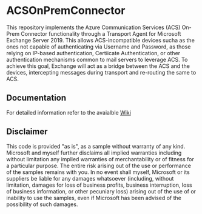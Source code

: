 # ACSOnPremConnector

This repository implements the Azure Communication Services (ACS) On-Prem Connector functionality through a Transport Agent for Microsoft Exchange Server 2019. 
This allows ACS-incompatible devices sucha as the ones not capable of authenticating via Username and Password, as those relying on IP-based authentication, Certiicate Authentication, or other authentication mechanisms common to mail servers to leverage ACS.
To achieve this goal, Exchange will act as a bridge between the ACS and the devices, intercepting messages during transport and re-routing the same to ACS.

## Documentation

For detailed information refer to the avaialble [Wiki](https://github.com/kavejo/ACSOnPremConnector/wiki)

## Disclaimer

This code is provided "as is", as a sample without warranty of any kind.
Microsoft and myself further disclaims all implied warranties including without limitation any implied warranties of merchantability or of fitness for a particular purpose. The entire risk arising out of the use or performance of the samples remains with you. In no event shall myself, Microsoft or its suppliers be liable for any damages whatsoever (including, without limitation, damages for loss of business profits, business interruption, loss of business information, or other pecuniary loss) arising out of the use of or inability to use the samples, even if Microsoft has been advised of the possibility of such damages.